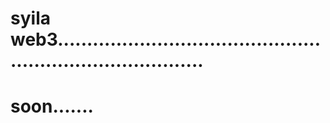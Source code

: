 # syila web3..............................................................................
# soon.......
